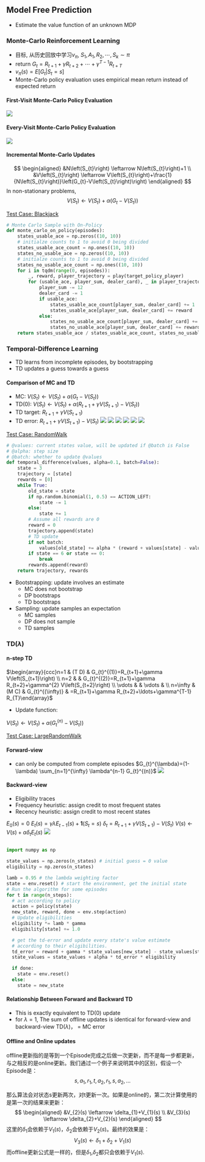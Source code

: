 <head>
    <script src="https://cdn.mathjax.org/mathjax/latest/MathJax.js?config=TeX-AMS-MML_HTMLorMML" type="text/javascript"></script>
    <script type="text/x-mathjax-config">
    	MathJax.Hub.Config({tex2jax: {
             inlineMath: [['$','$']],
             displayMath: [["\\(","\\)"],["\\[","\\]"]],
             processEscapes: true
           }
         });
    </script>
</head>

## Model Free Prediction

* Estimate the value function of an unknown MDP

### Monte-Carlo Reinforcement Learning

* 目标, 从历史回放中学习$v_\pi$, $S_1,A_1,R_2,\cdots,S_k\sim \pi$
* return $G_t=R_{t+1}+\gamma R_{t+2}+\cdots+\gamma^{T-1}R_{t+T}$
* $v_\pi(s)=E[G_t|S_t=s]$
* Monte-Carlo policy evaluation uses empirical mean return instead of expected return

#### First-Visit Monte-Carlo Policy Evaluation
![](images/2022-02-07-19-14-27.png)
#### Every-Visit Monte-Carlo Policy Evaluation
![](images/2022-02-07-19-15-07.png)
#### Incremental Monte-Carlo Updates
$$
\begin{aligned}
&N\left(S_{t}\right) \leftarrow N\left(S_{t}\right)+1 \\
&V\left(S_{t}\right) \leftarrow V\left(S_{t}\right)+\frac{1}{N\left(S_{t}\right)}\left(G_{t}-V\left(S_{t}\right)\right)
\end{aligned}
$$
In non-stationary problems,
$$
V\left(S_{t}\right) \leftarrow V\left(S_{t}\right)+\alpha\left(G_{t}-V\left(S_{t}\right)\right)
$$

[Test Case: Blackjack](../demos/reinforcement/blackjack.ipynb)

```python
# Monte Carlo Sample with On-Policy
def monte_carlo_on_policy(episodes):
    states_usable_ace = np.zeros((10, 10))
    # initialze counts to 1 to avoid 0 being divided
    states_usable_ace_count = np.ones((10, 10))
    states_no_usable_ace = np.zeros((10, 10))
    # initialze counts to 1 to avoid 0 being divided
    states_no_usable_ace_count = np.ones((10, 10))
    for i in tqdm(range(0, episodes)):
        _, reward, player_trajectory = play(target_policy_player)
        for (usable_ace, player_sum, dealer_card), _ in player_trajectory:
            player_sum -= 12
            dealer_card -= 1
            if usable_ace:
                states_usable_ace_count[player_sum, dealer_card] += 1
                states_usable_ace[player_sum, dealer_card] += reward
            else:
                states_no_usable_ace_count[player_sum, dealer_card] += 1
                states_no_usable_ace[player_sum, dealer_card] += reward
    return states_usable_ace / states_usable_ace_count, states_no_usable_ace / states_no_usable_ace_count

```


### Temporal-Difference Learning
* TD learns from incomplete episodes, by bootstrapping
* TD updates a guess towards a guess

####  Comparison of MC and TD
* MC: $V\left(S_{t}\right) \leftarrow V\left(S_{t}\right)+\alpha\left(G_{t}-V\left(S_{t}\right)\right)$
* TD(0): $V\left(S_{t}\right) \leftarrow V\left(S_{t}\right)+\alpha\left(R_{t+1}+\gamma V\left(S_{t+1}\right)-V\left(S_{t}\right)\right)$
* TD target: $R_{t+1}+\gamma V\left(S_{t+1}\right)$
* TD error: $R_{t+1}+\gamma V\left(S_{t+1}\right)-V\left(S_{t}\right)$
![](images/2022-02-07-19-42-36.png)
![](images/2022-02-07-19-43-53.png)
![](images/2022-02-07-19-48-27.png)
![](images/2022-02-07-19-47-46.png)
![](images/2022-02-07-19-48-50.png)
![](images/2022-02-07-19-49-07.png)


[Test Case: RandomWalk](../demos/reinforcement/random_walk.ipynb)
```python
# @values: current states value, will be updated if @batch is False
# @alpha: step size
# @batch: whether to update @values
def temporal_difference(values, alpha=0.1, batch=False):
    state = 3
    trajectory = [state]
    rewards = [0]
    while True:
        old_state = state
        if np.random.binomial(1, 0.5) == ACTION_LEFT:
            state -= 1
        else:
            state += 1
        # Assume all rewards are 0
        reward = 0
        trajectory.append(state)
        # TD update
        if not batch:
            values[old_state] += alpha * (reward + values[state] - values[old_state])
        if state == 6 or state == 0:
            break
        rewards.append(reward)
    return trajectory, rewards
```

* Bootstrapping: update involves an estimate
  * MC does not bootstrap
  * DP bootstraps
  * TD bootstraps
* Sampling: update samples an expectation
  * MC samples
  * DP does not sample
  * TD samples



### TD($\lambda$)

#### n-step TD

$\begin{array}{ccc}n=1 & (T D) & G_{t}^{(1)}=R_{t+1}+\gamma V\left(S_{t+1}\right) \\ n=2 & & G_{t}^{(2)}=R_{t+1}+\gamma R_{t+2}+\gamma^{2} V\left(S_{t+2}\right) \\ \vdots & & \vdots & \\ n=\infty & (M C) & G_{t}^{(\infty)} & =R_{t+1}+\gamma R_{t+2}+\ldots+\gamma^{T-1} R_{T}\end{array}$

* Update function:

$V\left(S_{t}\right) \leftarrow V\left(S_{t}\right)+\alpha\left(G_{t}^{(n)}-V\left(S_{t}\right)\right)$

[Test Case: LargeRandomWalk](../demos/reinforcement/TD_lambda.ipynb)

#### Forward-view
* can only be computed from complete episodes
$G_{t}^{\lambda}=(1-\lambda) \sum_{n=1}^{\infty} \lambda^{n-1} G_{t}^{(n)}$
![](images/2022-02-08-14-26-28.png)

#### Backward-view
* Eligibility traces
* Frequency heuristic: assign credit to most frequent states
* Recency heuristic: assign credit to most recent states

$E_{0}(s)=0$
$E_{t}(s)=\gamma \lambda E_{t-1}(s)+\mathbf{1}\left(S_{t}=s\right)$
$\delta_{t} =R_{t+1}+\gamma V\left(S_{t+1}\right)-V\left(S_{t}\right)$
$V(s)  \leftarrow V(s)+\alpha \delta_{t} E_{t}(s)$
![](images/2022-02-08-14-43-36.png)
```python

import numpy as np

state_values = np.zeros(n_states) # initial guess = 0 value
eligibility = np.zeros(n_states)

lamb = 0.95 # the lambda weighting factor
state = env.reset() # start the environment, get the initial state
# Run the algorithm for some episodes
for t in range(n_steps):
  # act according to policy
  action = policy(state)
  new_state, reward, done = env.step(action)
  # Update eligibilities
  eligibility *= lamb * gamma
  eligibility[state] += 1.0

  # get the td-error and update every state's value estimate
  # according to their eligibilities.
  td_error = reward + gamma * state_values[new_state] - state_values[state]
  state_values = state_values + alpha * td_error * eligibility

  if done:
    state = env.reset()
  else:
    state = new_state

```

#### Relationship Between Forward and Backward TD
* This is exactly equivalent to TD(0) update
* for $\lambda=1$, The sum of offline updates is identical for forward-view and
backward-view TD($\lambda$)， = MC error

#### Offline and Online updates
offline更新指的是等到一个Episode完成之后做一次更新，而不是每一步都更新，与之相反的是online更新。我们通过一个例子来说明其中的区别，假设一个Episode是：
$$
s, a_{1}, r_{1}, t, a_{2}, r_{1}, s, a_{2}, \ldots
$$

那么算法会对状态s更新两次，对t更新一次。如果是online的，第二次计算使用的是第一次的结果来更新：
$$
\begin{aligned}
&V_{2}(s) \leftarrow \delta_{1}+V_{1}(s) \\
&V_{3}(s) \leftarrow \delta_{2}+V_{2}(s)
\end{aligned}
$$
这里的$\delta_{1}$会依赖于$V_{1}(s)$，$\delta_{2}$会依赖于$V_{2}(s)$。最终的效果是：
$$V_{3}(s) \leftarrow \delta_{1} + \delta_{2}+V_{1}(s)$$
而offline更新公式是一样的，但是$\delta_{1}$,$\delta_{2}$都只会依赖于$V_{1}(s)$.